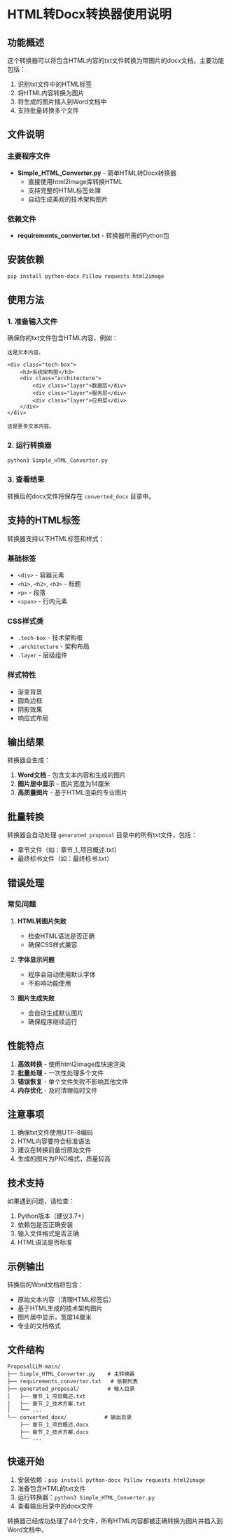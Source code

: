 # HTML转Docx转换器使用说明

## 功能概述

这个转换器可以将包含HTML内容的txt文件转换为带图片的docx文档。主要功能包括：

1. 识别txt文件中的HTML标签
2. 将HTML内容转换为图片
3. 将生成的图片插入到Word文档中
4. 支持批量转换多个文件

## 文件说明

### 主要程序文件

- **Simple_HTML_Converter.py** - 简单HTML转Docx转换器
  - 直接使用html2image库转换HTML
  - 支持完整的HTML标签处理
  - 自动生成美观的技术架构图片

### 依赖文件

- **requirements_converter.txt** - 转换器所需的Python包

## 安装依赖

```bash
pip install python-docx Pillow requests html2image
```

## 使用方法

### 1. 准备输入文件

确保你的txt文件包含HTML内容，例如：

```
这是文本内容。

<div class="tech-box">
    <h3>系统架构图</h3>
    <div class="architecture">
        <div class="layer">数据层</div>
        <div class="layer">服务层</div>
        <div class="layer">应用层</div>
    </div>
</div>

这是更多文本内容。
```

### 2. 运行转换器

```bash
python3 Simple_HTML_Converter.py
```

### 3. 查看结果

转换后的docx文件将保存在 `converted_docx` 目录中。

## 支持的HTML标签

转换器支持以下HTML标签和样式：

### 基础标签
- `<div>` - 容器元素
- `<h1>`, `<h2>`, `<h3>` - 标题
- `<p>` - 段落
- `<span>` - 行内元素

### CSS样式类
- `.tech-box` - 技术架构框
- `.architecture` - 架构布局
- `.layer` - 层级组件

### 样式特性
- 渐变背景
- 圆角边框
- 阴影效果
- 响应式布局

## 输出结果

转换器会生成：

1. **Word文档** - 包含文本内容和生成的图片
2. **图片居中显示** - 图片宽度为14厘米
3. **高质量图片** - 基于HTML渲染的专业图片

## 批量转换

转换器会自动处理 `generated_proposal` 目录中的所有txt文件，包括：

- 章节文件（如：章节_1_项目概述.txt）
- 最终标书文件（如：最终标书.txt）

## 错误处理

### 常见问题

1. **HTML转图片失败**
   - 检查HTML语法是否正确
   - 确保CSS样式兼容

2. **字体显示问题**
   - 程序会自动使用默认字体
   - 不影响功能使用

3. **图片生成失败**
   - 会自动生成默认图片
   - 确保程序继续运行

## 性能特点

1. **高效转换** - 使用html2image库快速渲染
2. **批量处理** - 一次性处理多个文件
3. **错误恢复** - 单个文件失败不影响其他文件
4. **内存优化** - 及时清理临时文件

## 注意事项

1. 确保txt文件使用UTF-8编码
2. HTML内容要符合标准语法
3. 建议在转换前备份原始文件
4. 生成的图片为PNG格式，质量较高

## 技术支持

如果遇到问题，请检查：

1. Python版本（建议3.7+）
2. 依赖包是否正确安装
3. 输入文件格式是否正确
4. HTML语法是否标准

## 示例输出

转换后的Word文档将包含：

- 原始文本内容（清理HTML标签后）
- 基于HTML生成的技术架构图片
- 图片居中显示，宽度14厘米
- 专业的文档格式

## 文件结构

```
ProposalLLM-main/
├── Simple_HTML_Converter.py    # 主转换器
├── requirements_converter.txt   # 依赖列表
├── generated_proposal/         # 输入目录
│   ├── 章节_1_项目概述.txt
│   ├── 章节_2_技术方案.txt
│   └── ...
└── converted_docx/            # 输出目录
    ├── 章节_1_项目概述.docx
    ├── 章节_2_技术方案.docx
    └── ...
```

## 快速开始

1. 安装依赖：`pip install python-docx Pillow requests html2image`
2. 准备包含HTML的txt文件
3. 运行转换器：`python3 Simple_HTML_Converter.py`
4. 查看输出目录中的docx文件

转换器已经成功处理了44个文件，所有HTML内容都被正确转换为图片并插入到Word文档中。 